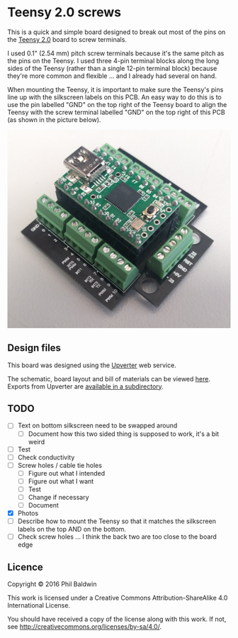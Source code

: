 # Teensy 2.0 screws

This is a quick and simple board designed to break out most of the pins on the [Teensy 2.0](https://www.pjrc.com/store/teensy.html) board to screw terminals.

I used 0.1" (2.54 mm) pitch screw terminals because it's the same pitch as the pins on the Teensy. I used three 4-pin terminal blocks along the long sides of the Teensy (rather than a single 12-pin terminal block) because they're more common and flexible ... and I already had several on hand.

When mounting the Teensy, it is important to make sure the Teensy's pins line up with the silkscreen labels on this PCB. An easy way to do this is to use the pin labelled "GND" on the top right of the Teensy board to align the Teensy with the screw terminal labelled "GND" on the top right of this PCB (as shown in the picture below).

![Board photo](./board-photo.jpg)

## Design files

This board was designed using the [Upverter](https://upverter.com) web service.

The schematic, board layout and bill of materials can be viewed [here](https://upverter.com/Trebuchetindustries/f769853e2825a702/Teensy-screws/). Exports from Upverter are [available in a subdirectory](./Upverter%20exports).

## TODO

* [ ] Text on bottom silkscreen need to be swapped around
    * [ ] Document how this two sided thing is supposed to work, it's a bit weird
* [ ] Test
* [ ] Check conductivity
* [ ] Screw holes / cable tie holes
    * [ ] Figure out what I intended
    * [ ] Figure out what I want
    * [ ] Test
    * [ ] Change if necessary
    * [ ] Document
* [x] Photos
* [ ] Describe how to mount the Teensy so that it matches the silkscreen labels on the top AND on the bottom.
* [ ] Check screw holes ... I think the back two are too close to the board edge

## Licence

Copyright © 2016 Phil Baldwin

This work is licensed under a Creative Commons Attribution-ShareAlike 4.0 International License.

You should have received a copy of the license along with this work. If not, see <http://creativecommons.org/licenses/by-sa/4.0/>.
